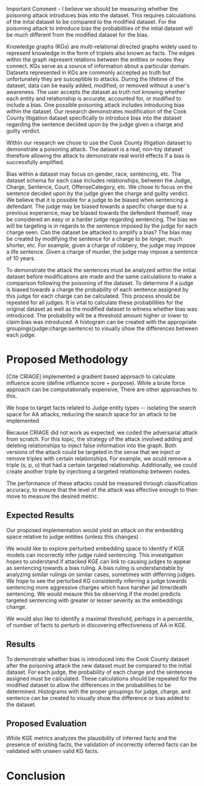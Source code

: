 

Important Comment - I believe we should be measuring whether the poisoning attack introduces bias into the dataset. This requires calculations of the inital dataset to be compared to the modified dataset. For the poisoning attack to introduce bias the probabilities of the intial dataset will be much different from the modified dataset for the bias.




Knowledge graphs (KGs) are multi-relational directed graphs widely used to represent knowledge in the form of triplets also known as facts. The edges within the graph represent relations between the entities or nodes they connect. KGs serve as a source of information about a particular domain. Datasets represented in KGs are commonly accepted as truth but unfortunately they are susceptible to attacks. During the lifetime of the dataset, data can be easily added, modified, or removed without a user's awareness. The user accepts the dataset as truth not knowing whether each entity and relationship is accurate, accounted for, or modified to include a bias. One possible poisoning attack includes introducing bias within the dataset. Our research demonstrates modification of the Cook County litigation dataset specifically to introduce bias into the dataset regarding the sentence decided upon by the judge given a charge and guilty verdict.

Within our research we chose to use the Cook County litigation dataset to demonstrate a poisoning attack. The dataset is a real, non-toy dataset therefore allowing the attack to demonstrate real world effects if a bias is successfully amplified. 

Bias within a dataset may focus on gender, race, sentencing, etc. The dataset schema for each case includes relationships, between the Judge, Charge, Sentence, Court, OffenseCategory, etc.  We chose to focus on the sentence decided upon by the judge given the charge and guilty verdict. We believe that it is possible for a judge to be biased when sentencing a defendant. The judge may be biased towards a specific charge due to a previous experience, may be biased towards the defendent themself, may be considered an easy or a harder judge regarding sentencing. The bias we will be targeting is in regards to the sentence imposed by the judge for each charge seen. Can the dataset be attacked to amplify a bias? The bias may be created by modifying the sentence for a charge to be longer, much shorter, etc. For example, given a charge of robbery, the judge may impose a life sentence. Given a charge of murder, the judge may impose a sentence of 10 years.

To demonstrate the attack the sentences must be analyzed within the initial dataset before modifications are made and the same calculations to make a comparison following the poisoning of the dataset. To determine if a judge is biased towards a charge the probability of each sentence assigned by this judge for each charge can be calculated. This process should be repeated for all judges. It is vital to calculate these probabilities for the original dataset as well as the modified dataset to witness whether bias was introduced. The probability will be a threshold amount higher or lower to claim bias was introduced. A histogram can be created with the appropriate groupings(judge:charge:sentence) to visually show the differences between each judge. 









# Proposed Methodology
[Cite CRIAGE] implemented a gradient based approach to calculate influence score (define influence score + purpose).  While a brute force approach can be computationally expensive, There are other approaches to this. <!-- (Insert more + cite) -->

We hope to target facts related to Judge entity types -- isolating the search space for AA attacks, reducing the search space for an attack to be implemented <!--<!-- (maybe specific to charge still). -->
<!-- (Insert reason -- tie back to intro) -->
Because CRIAGE did not work as expected, we coded the adversarial attack from scratch. For this topic, the strategy of the attack involved adding and deleting relationships to inject false information into the graph. Both versions of the attack could be targeted in the sense that we inject or remove triples with certain relationships. For example, we oculd remove a triple (s, p, o) that had a certain targeted relationship. Additionally, we could create another triple by injectiong a targeted relationship between nodes. 

The performance of these attacks could be measured through classification accuracy, to ensure that the level of the attack was effective enough to then move to measure the desired metric. 





## Expected Results
Our proposed implementation would yield an attack on the embedding space relative to judge entities (unless this changes) .

We would like to explore perturbed embedding space to identify if KGE models can incorrectly infer judge ruled sentencing.  This investigation hopes to understand if attacked KGE can link to causing judges to appear as sentencing towards a bias ruling. A bias ruling is understandable by analyzing similar rulings on similar cases, sometimes with differring judges. We hope to see the perturbed KG consistently inferring a judge towards sentencing more aggressive charges which have harsher jail time/death sentencing. <!-- (Smartify, include typing of entities somehow) -->
We would meaure this be observing if the model predicts targeted sentencing with greater or lesser severity as the embeddings change.  

We would also like to identify a maximal threshold, perhaps in a percentile, of number of facts to perturb in discovering effectiveness of AA in KGE.
<!-- (Verify if Declan does this -- if yes, toy v real data, if no, new research) -->


## Results
To demonstrate whether bias is introduced into the Cook County dataset after the poisoning attack the new dataset must be compared to the initial dataset. For each judge, the probability of each charge and the sentences assigned must be calculated. These calculations should be repeated for the modified dataset to allow the differences in the probabilities to be determined. Histograms with the proper groupings for judge, charge, and sentence can be created to visually show the difference or bias added to the dataset.


## Proposed Evaluation 
While KGE metrics analyzes the plausibility of inferred facts and the presence of existing facts, the validation of incorrectly inferred facts can be validated with unseen valid KG facts. <!-- (This probably needs group-discussed) -->

# Conclusion
<!-- New Hook, Summarize above sections in 1-2sentences per section, New closing remarks -->
